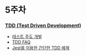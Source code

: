 # 5주차

### [TDD (Test Driven Development)](tdd-test-driven-development.md)

* [테스트 주도 개발](https://github.com/ahastudio/til/blob/main/agile/test-driven-development.md)
* [TDD FAQ](https://github.com/ahastudio/til/blob/main/blog/2016/12-03-tdd-faq.md)
* [Jest를 이용한 간단한 TDD 예제](https://github.com/ahastudio/til/blob/main/jest/20201204-simple-tdd-example.md)
